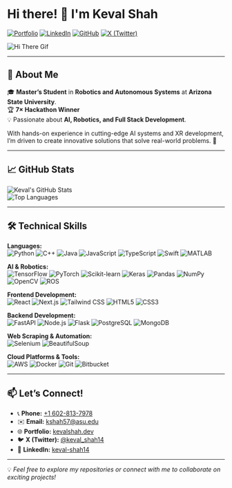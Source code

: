 # Hi there! 👋 I'm Keval Shah

[![Portfolio](https://img.shields.io/badge/Portfolio-kevalshah.dev-informational?style=flat-square&logo=google-chrome&logoColor=white)](https://kevalshah.dev)
[![LinkedIn](https://img.shields.io/badge/LinkedIn-keval--shah14-blue?style=flat-square&logo=linkedin)](https://linkedin.com/in/keval-shah14/)
[![GitHub](https://img.shields.io/badge/GitHub-kevalshah14-lightgrey?style=flat-square&logo=github)](https://github.com/kevalshah14)
[![X (Twitter)](https://img.shields.io/badge/X-keval__shah14-1DA1F2?style=flat-square&logo=x)](https://x.com/keval_shah14)

![Hi There Gif](https://media.giphy.com/media/3o7aCTPPm4OHfRLSH6/giphy.gif)

---

## 🧠 About Me

🎓 **Master’s Student** in **Robotics and Autonomous Systems** at **Arizona State University**.  
🏆 **7× Hackathon Winner**   
💡 Passionate about **AI, Robotics, and Full Stack Development**.  

With hands-on experience in cutting-edge AI systems and XR development, I’m driven to create innovative solutions that solve real-world problems. 🌟

---

## 📈 GitHub Stats

![Keval's GitHub Stats](https://github-readme-stats.vercel.app/api?username=kevalshah14&show_icons=true&theme=radical)  
![Top Languages](https://github-readme-stats.vercel.app/api/top-langs/?username=kevalshah14&layout=compact&theme=radical)

---

## 🛠️ Technical Skills

**Languages:**  
![Python](https://img.shields.io/badge/-Python-3776AB?logo=python&logoColor=white) ![C++](https://img.shields.io/badge/-C++-00599C?logo=c%2B%2B&logoColor=white) ![Java](https://img.shields.io/badge/-Java-007396?logo=java&logoColor=white) ![JavaScript](https://img.shields.io/badge/-JavaScript-F7DF1E?logo=javascript&logoColor=black) ![TypeScript](https://img.shields.io/badge/-TypeScript-3178C6?logo=typescript&logoColor=white) ![Swift](https://img.shields.io/badge/-Swift-FA7343?logo=swift&logoColor=white) ![MATLAB](https://img.shields.io/badge/-MATLAB-0076A8?logo=mathworks&logoColor=white)

**AI & Robotics:**  
![TensorFlow](https://img.shields.io/badge/-TensorFlow-FF6F00?logo=tensorflow&logoColor=white) ![PyTorch](https://img.shields.io/badge/-PyTorch-EE4C2C?logo=pytorch&logoColor=white) ![Scikit-learn](https://img.shields.io/badge/-Scikit--learn-F7931E?logo=scikit-learn&logoColor=white) ![Keras](https://img.shields.io/badge/-Keras-D00000?logo=keras&logoColor=white) ![Pandas](https://img.shields.io/badge/-Pandas-150458?logo=pandas&logoColor=white) ![NumPy](https://img.shields.io/badge/-NumPy-013243?logo=numpy&logoColor=white) ![OpenCV](https://img.shields.io/badge/-OpenCV-5C3EE8?logo=opencv&logoColor=white) ![ROS](https://img.shields.io/badge/-ROS-22314E?logo=ros&logoColor=white)

**Frontend Development:**  
![React](https://img.shields.io/badge/-React-61DAFB?logo=react&logoColor=black) ![Next.js](https://img.shields.io/badge/-Next.js-000000?logo=next.js&logoColor=white) ![Tailwind CSS](https://img.shields.io/badge/-Tailwind_CSS-06B6D4?logo=tailwindcss&logoColor=white) ![HTML5](https://img.shields.io/badge/-HTML5-E34F26?logo=html5&logoColor=white) ![CSS3](https://img.shields.io/badge/-CSS3-1572B6?logo=css3&logoColor=white)

**Backend Development:**  
![FastAPI](https://img.shields.io/badge/-FastAPI-009688?logo=fastapi&logoColor=white) ![Node.js](https://img.shields.io/badge/-Node.js-339933?logo=node.js&logoColor=white) ![Flask](https://img.shields.io/badge/-Flask-000000?logo=flask&logoColor=white) ![PostgreSQL](https://img.shields.io/badge/-PostgreSQL-336791?logo=postgresql&logoColor=white) ![MongoDB](https://img.shields.io/badge/-MongoDB-47A248?logo=mongodb&logoColor=white)  

**Web Scraping & Automation:**  
![Selenium](https://img.shields.io/badge/-Selenium-43B02A?logo=selenium&logoColor=white) ![BeautifulSoup](https://img.shields.io/badge/-BeautifulSoup-darkgreen)  

**Cloud Platforms & Tools:**  
![AWS](https://img.shields.io/badge/-AWS-232F3E?logo=amazon-aws&logoColor=white) ![Docker](https://img.shields.io/badge/-Docker-2496ED?logo=docker&logoColor=white) ![Git](https://img.shields.io/badge/-Git-F05032?logo=git&logoColor=white) ![Bitbucket](https://img.shields.io/badge/-Bitbucket-0052CC?logo=bitbucket&logoColor=white)

---

## 📫 Let’s Connect!

- 📞 **Phone:** [+1 602-813-7978](tel:+16028137978)  
- ✉️ **Email:** [kshah57@asu.edu](mailto:kshah57@asu.edu)  
- 🌐 **Portfolio:** [kevalshah.dev](https://kevalshah.dev)  
- 🐦 **X (Twitter):** [@keval_shah14](https://x.com/keval_shah14)  
- 💼 **LinkedIn:** [keval-shah14](https://linkedin.com/in/keval-shah14)  

---

💡 *Feel free to explore my repositories or connect with me to collaborate on exciting projects!*

